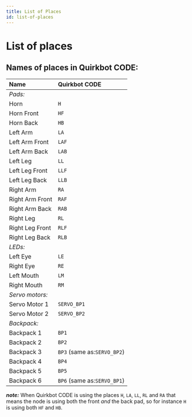 ```yaml
---
title: List of Places
id: list-of-places
---
```


# List of places

## Names of places in Quirkbot CODE:

Name            | Quirkbot CODE
:---------------|:--------------
*Pads:* |
Horn            | `H`           
Horn Front      | `HF`
Horn Back       | `HB`
Left Arm        | `LA`
Left Arm Front  | `LAF`
Left Arm Back   | `LAB`
Left Leg        | `LL`
Left Leg Front  | `LLF`
Left Leg Back   | `LLB`
Right Arm       | `RA`
Right Arm Front | `RAF`
Right Arm Back  | `RAB`
Right Leg       | `RL`
Right Leg Front | `RLF`
Right Leg Back  | `RLB`
*LEDs:* |
Left Eye        | `LE`
Right Eye       | `RE`
Left Mouth      | `LM`
Right Mouth     | `RM`
*Servo motors:* |
Servo Motor 1   | `SERVO_BP1`
Servo Motor 2   | `SERVO_BP2`
*Backpack:* |
Backpack 1      | `BP1`
Backpack 2      | `BP2`
Backpack 3      | `BP3` (same as:`SERVO_BP2`)
Backpack 4      | `BP4`
Backpack 5      | `BP5`
Backpack 6      | `BP6` (same as:`SERVO_BP1`)

***note:*** When Quirkbot CODE is using the places `H`, `LA`, `LL`, `RL` and `RA` that means the node is using both the front *and* the back pad, so for instance `H` is using both `HF` and `HB`.
